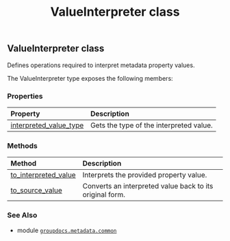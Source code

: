 ﻿---
title: ValueInterpreter class
second_title: GroupDocs.Metadata for Python via .NET API References
description: 
type: docs
url: /python-net/groupdocs.metadata.common/valueinterpreter/
is_root: false
weight: 170
---

## ValueInterpreter class

Defines operations required to interpret metadata property values.



The ValueInterpreter type exposes the following members:

### Properties
| Property | Description |
| :- | :- |
| [interpreted_value_type](/metadata/python-net/groupdocs.metadata.common/valueinterpreter/interpreted_value_type) | Gets the type of the interpreted value. |


### Methods
| Method | Description |
| :- | :- |
| [to_interpreted_value](/metadata/python-net/groupdocs.metadata.common/valueinterpreter/to_interpreted_value/#groupdocs.metadata.common.PropertyValue) | Interprets the provided property value. |
| [to_source_value](/metadata/python-net/groupdocs.metadata.common/valueinterpreter/to_source_value/#groupdocs.metadata.common.PropertyValue) | Converts an interpreted value back to its original form. |



### See Also
* module [`groupdocs.metadata.common`](..)
